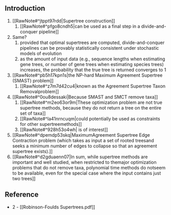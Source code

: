 ## Introduction

1. [[RawNote#^jtppt97rdd|Supertree construction]]
	1. [[RawNote#^pfgo8cndh5|can be used as a final step in a divide-and-conquer pipeline]]
2. Same?
	1. provided that optimal supertrees are computed, divide-and-conquer pipelines can be provably statistically consistent under stochastic models of evolution
	2. as the amount of input data (e.g., sequence lengths when estimating gene trees, or number of gene trees when estimating species trees) increases, the probability that the true tree is returned converges to 1
3. [[RawNote#^pb5h17kpn1s|the NP-hard Maximum Agreement Supertree (SMAST) problem]]
	1. [[RawNote#^z7m7d42cu4|known as the Agreement Supertree Taxon Removalproblem]]
4. [[RawNote#^0ou8dessaki|Because SMAST and SMCT remove taxa]]
	1. [[RawNote#^m2eo63or9m|These optimization problem are not true supertree methods, because they do not return a tree on the entire set of taxa]]
	2. [[RawNote#^la41nrncuqm|could potentially be used as constraints for other supertreemethods]]
	3. [[RawNote#^928h53o4wh| is of interest]]
5. [[RawNote#^dpemdp53skq|MaximumAgreement Supertree Edge Contraction problem (which takes as input a set of rooted treesand seeks a minimum number of edges to collapse so that an agreement supertree exists).]]
6. [[RawNote#^d2gduaenn07|In sum, while supertree methods are important and well studied, when restricted to themajor optimization problems that do not remove taxa, polynomial time methods do notseem to be available, even for the special case where the input contains just two trees]]

## Reference
* 2 - [[Robinson-Foulds Supertrees.pdf]]
